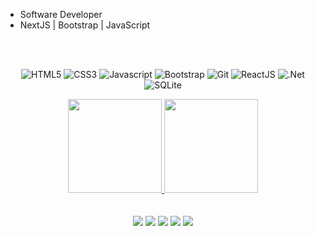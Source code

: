 <!-- [![Typing SVG](https://readme-typing-svg.herokuapp.com?color=%AD0DD9&width=450&lines=Ol%C3%A1%2C+I'm+%C3%A9+Douglas+Trindade!Front+End+Developer.)](https://git.io/typing-svg) -->

- Software Developer
- NextJS | Bootstrap | JavaScript

<div style="display: inline_block"><br>

 <div style="display: inline_block" align="center"><br>
  
![HTML5](https://img.shields.io/badge/html5-%23323330.svg?style=for-the-badge&logo=html5&logoColor=E34F26)
![CSS3](https://img.shields.io/badge/css3-%23323330.svg?style=for-the-badge&logo=css3&logoColor=1572B6)
![Javascript](https://img.shields.io/badge/JavaScript-323330?style=for-the-badge&logo=javascript&logoColor=F7DF1E)
![Bootstrap](https://img.shields.io/badge/bootstrap-%23323330.svg?style=for-the-badge&logo=bootstrap&logoColor=865dc4)
![Git](https://img.shields.io/badge/git-%23323330.svg?style=for-the-badge&logo=git&logoColor=F05033)
![ReactJS](https://img.shields.io/badge/reactjs-23323330.svg?style=for-the-badge&logo=reactjs&logoColor=white)
![.Net](https://img.shields.io/badge/.NET-%23323330.svg?style=for-the-badge&logo=.net&logoColor=white)
![SQLite](https://img.shields.io/badge/Sqlite-%23323330.svg?style=for-the-badge&logo=sqlite&logoColor=1572B6)

  
</div>

<div align="center">
  <a href="https://github.com/DouglasTrindade">
    
  <img height="150em" src="https://github-readme-stats.vercel.app/api?username=douglastrindade&show_icons=true&theme=dark&include_all_commits=true&count_private=true"/>
  <img height="150em" src="https://github-readme-stats.vercel.app/api/top-langs/?username=douglastrindade&layout=compact&langs_count=7&theme=dark"/>
</div>
<div style="display: inline_block" align="center"><br>


 
<div style="display: inline_block"><br>

  <a href="https://instagram.com/douglastrindade1" alt="Instagram" target="_blank">
  <img src="https://img.shields.io/badge/-Instagram-1C1C1C?style=for-the-badge&logo=Instagram&logoColor=00FFFF&link=https://instagram.com/douglastrindade1"></a>
    
  <a href="https://discord.gg/CgXFv8haf" target="_blank">
  <img src="https://img.shields.io/badge/-Discord-1C1C1C?style=for-the-badge&logo=Discord&logoColor=00FFFF&link"></a>
  
  <a href="https://www.linkedin.com/in/douglastrindade1/" alt="Linkedin" target="_blank">
  <img src="https://img.shields.io/badge/-Linkedin-1C1C1C?style=for-the-badge&logo=Linkedin&logoColor=00FFFF&link=https://www.linkedin.com/in/douglastrindade1/"></a>
  
  <a href = "mailto:douglastrindade22@hotmail.com" target="_blank">
  <img src="https://img.shields.io/badge/Microsoft_Outlook-1C1C1C?style=for-the-badge&logo=microsoft-outlook&logoColor=00FFFF&link"></a>

  <a href = "mailto:douglastrindadev@gmail.com" target="_blank">
  <img src="https://img.shields.io/badge/Gmail-1C1C1C?style=for-the-badge&logo=gmail&logoColor=00FFFF&link"></a>   

</div>
      

